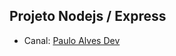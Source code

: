## Projeto Nodejs / Express

- Canal:
[Paulo Alves Dev](https://www.youtube.com/watch?v=UdZz8O4IEC4&list=PLMbclvogjXZVxxN06cefN7q5nyt7u5dUq&index=30)